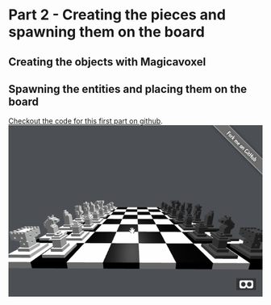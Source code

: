 # Part 2 - Creating the pieces and spawning them on the board

## Creating the objects with Magicavoxel

## Spawning the entities and placing them on the board

[Checkout the code for this first part on github](https://github.com/macmorning/aframe-chess/tree/7fd25482f65a576923a6309032c251e2a03b14a9).
![alt text](img/chessboard_pieces.gif "Board preview")